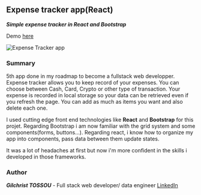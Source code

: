 ## Expense tracker app(React)

**_Simple expense tracker in React and Bootstrap_**

Demo [here](http://mastermind-expense_tracker.herokuapp.com/)

![Expense Tracker app](./img/example.jpg)

### Summary

5th  app done in my roadmap to become a fullstack web developper. 
Expense tracker allows you to keep record of your expenses. You can choose between Cash, Card, Crypto or other type 
of transaction.
Your expense is recorded in local storage so your data can be retrieved even if you refresh the page.
You can add as much as items you want and also delete each one.

I used cutting edge front end technologies like **React** and **Bootstrap** for this projet.
Regarding Bootstrap i am now familiar with the grid system and some components(forms, buttons...).
Regarding react, i know how to organize my app into components, pass data between them update states.

It was a lot of headaches at first but now i'm more confident in the skills i developed in those frameworks.

### Author

**_Gilchrist TOSSOU_** - Full stack web developer/ data engineer [LinkedIn](https://linkedin.com/in/gilchrist-tossou-a9663743/)


